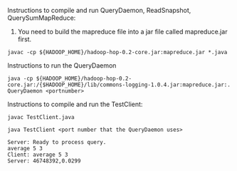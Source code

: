 Instructions to compile and run QueryDaemon, ReadSnapshot, QuerySumMapReduce:
  1. You need to build the mapreduce file into a jar file called mapreduce.jar first.

   ```javac -cp ${HADOOP_HOME}/hadoop-hop-0.2-core.jar:mapreduce.jar *.java ``` <br>

Instructions to run the QueryDaemon

```java -cp ${HADOOP_HOME}/hadoop-hop-0.2-core.jar:/{$HADOOP_HOME}/lib/commons-logging-1.0.4.jar:mapreduce.jar:. QueryDaemon <portnumber> ``` <br>

Instructions to compile and run the TestClient:

```javac TestClient.java ``` 

```java TestClient <port number that the QueryDaemon uses>``` 

    Server: Ready to process query.
    average 5 3 
    Client: average 5 3 
    Server: 46748392,0.0299 
  
